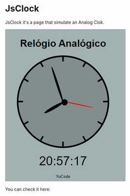 # JsClock
JsClock it's a page that simulate an Analog Clok.

<img src="images\read1.png">

You can check it here: 